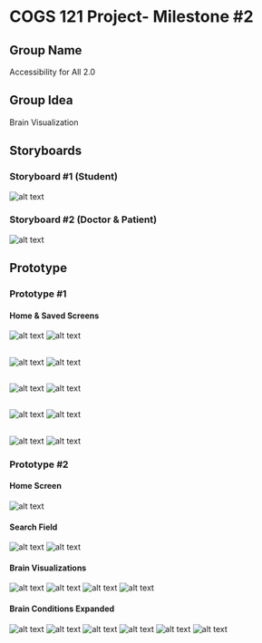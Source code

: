 # COGS 121 Project- Milestone #2

## Group Name

  Accessibility for All 2.0
  
## Group Idea

  Brain Visualization 

## Storyboards

### Storyboard #1 (Student) 
![alt text](https://github.com/rchamber1/COGS_121_Project/blob/master/prototype_/storyboard_student.png)


### Storyboard #2 (Doctor & Patient)
![alt text](https://github.com/rchamber1/COGS_121_Project/blob/master/prototype_/Storyboard_patient.png)

## Prototype

### Prototype #1 
#### Home & Saved Screens
![alt text](https://github.com/rchamber1/COGS_121_Project/blob/master/prototype_/iPhone%206-7-8%20%E2%80%93%201.png)
![alt text](https://github.com/rchamber1/COGS_121_Project/blob/master/prototype_/iPhone%206-7-8%20%E2%80%93%202.png)

##
![alt text](https://github.com/rchamber1/COGS_121_Project/blob/master/prototype_/iPhone%206-7-8%20%E2%80%93%201.1.png)
![alt text](https://github.com/rchamber1/COGS_121_Project/blob/master/prototype_/iPhone%206-7-8%20%E2%80%93%201.2.png)

##
![alt text](https://github.com/rchamber1/COGS_121_Project/blob/master/prototype_/iPhone%206-7-8%20%E2%80%93%202.1.png)
![alt text](https://github.com/rchamber1/COGS_121_Project/blob/master/prototype_/iPhone%206-7-8%20%E2%80%93%202.2.png)

##
![alt text](https://github.com/rchamber1/COGS_121_Project/blob/master/prototype_/iPhone%206-7-8%20%E2%80%93%203.1.png)
![alt text](https://github.com/rchamber1/COGS_121_Project/blob/master/prototype_/iPhone%206-7-8%20%E2%80%93%203.2.png)

##
![alt text](https://github.com/rchamber1/COGS_121_Project/blob/master/prototype_/iPhone%206-7-8%20%E2%80%93%204.1.png)
![alt text](https://github.com/rchamber1/COGS_121_Project/blob/master/prototype_/iPhone%206-7-8%20%E2%80%93%204.2.png)

### Prototype #2
#### Home Screen
![alt text](https://github.com/rchamber1/COGS_121_Project/blob/master/prototype_2_fixed/Home_Screen.png)

#### Search Field
![alt text](https://github.com/rchamber1/COGS_121_Project/blob/master/prototype_2_fixed/Search.png)
![alt text](https://github.com/rchamber1/COGS_121_Project/blob/master/prototype_2_fixed/Search_Filled.png)

#### Brain Visualizations
![alt text](https://github.com/rchamber1/COGS_121_Project/blob/master/prototype_2_fixed/Brain_Cut_Selection.png)
![alt text](https://github.com/rchamber1/COGS_121_Project/blob/master/prototype_2_fixed/Brain_Visual_Front.png)
![alt text](https://github.com/rchamber1/COGS_121_Project/blob/master/prototype_2_fixed/Brain_Visual_Side.png)
![alt text](https://github.com/rchamber1/COGS_121_Project/blob/master/prototype_2_fixed/Brain_Visual_Top.png)

#### Brain Conditions Expanded
![alt text](https://github.com/rchamber1/COGS_121_Project/blob/master/prototype_2_fixed/Seizure.png)
![alt text](https://github.com/rchamber1/COGS_121_Project/blob/master/prototype_2_fixed/Stroke.png)
![alt text](https://github.com/rchamber1/COGS_121_Project/blob/master/prototype_2_fixed/Alzheimers.png)
![alt text](https://github.com/rchamber1/COGS_121_Project/blob/master/prototype_2_fixed/Parkinsons.png)
![alt text](https://github.com/rchamber1/COGS_121_Project/blob/master/prototype_2_fixed/MS.png)
![alt text](https://github.com/rchamber1/COGS_121_Project/blob/master/prototype_2_fixed/ALS.png)

